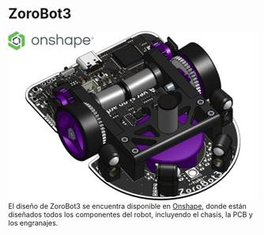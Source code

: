 # ZoroBot3
[![ZoroBot3](../images/ZoroBot3_rev2_3d_model_b.png "ZoroBot3")](https://cad.onshape.com/documents/c2349433f4c043eb0ce1efdc/w/394e4193cf2128d0e3f2c628/e/d0ea661264a18ad6b8f6ed22?renderMode=0&uiState=682c9debc352a975bc39e300)
El diseño de ZoroBot3 se encuentra disponible en [Onshape](https://cad.onshape.com/documents/c2349433f4c043eb0ce1efdc/w/394e4193cf2128d0e3f2c628/e/d0ea661264a18ad6b8f6ed22?renderMode=0&uiState=682c9debc352a975bc39e300), donde están diseñados todos los componentes del robot, incluyendo el chasis, la PCB y los engranajes. 
